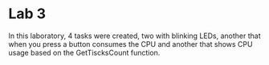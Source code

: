 # Lab 3
In this laboratory, 4 tasks were created, two with blinking LEDs, another that when you press a button consumes the CPU and another that shows CPU usage based on the GetTiscksCount function.

